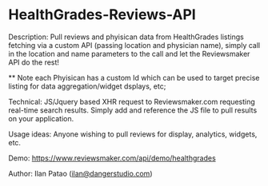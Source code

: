 # HealthGrades-Reviews-API
Description: Pull reviews and phyisican data from HealthGrades listings fetching via a custom API (passing location and physician name), simply call in the location and name parameters to the call and let the Reviewsmaker API do the rest!

** Note each Phyisican has a custom Id which can be used to target precise listing for data aggregation/widget dsplays, etc;

Technical: JS/Jquery based XHR request to Reviewsmaker.com requesting real-time search results. Simply add and reference the JS file to pull results on your application.

Usage ideas: Anyone wishing to pull reviews for display, analytics, widgets, etc.

Demo: https://www.reviewsmaker.com/api/demo/healthgrades

Author: Ilan Patao (ilan@dangerstudio.com)
